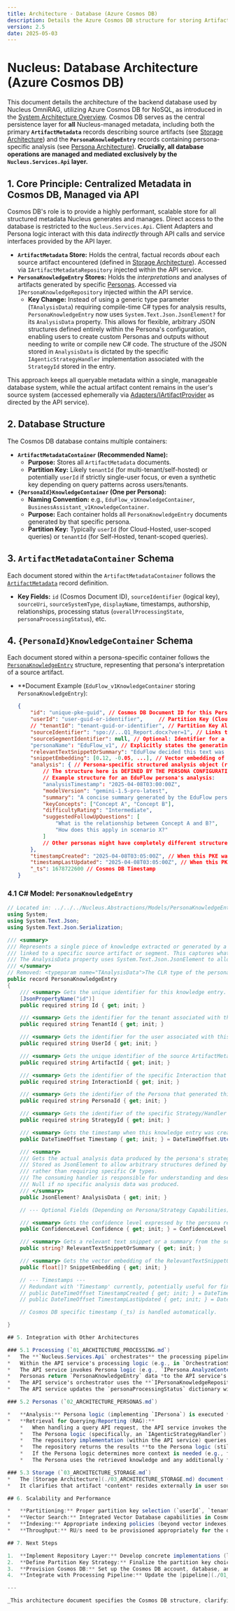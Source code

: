```yaml
---
title: Architecture - Database (Azure Cosmos DB)
description: Details the Azure Cosmos DB structure for storing ArtifactMetadata and PersonaKnowledgeEntry records (using JsonElement for analysis data), managed exclusively via the API service.
version: 2.5
date: 2025-05-03
---
```


# Nucleus: Database Architecture (Azure Cosmos DB)

This document details the architecture of the backend database used by Nucleus OmniRAG, utilizing Azure Cosmos DB for NoSQL, as introduced in the [System Architecture Overview](./00_ARCHITECTURE_OVERVIEW.md). Cosmos DB serves as the central persistence layer for **all** Nucleus-managed metadata, including both the primary **`ArtifactMetadata`** records describing source artifacts (see [Storage Architecture](./03_ARCHITECTURE_STORAGE.md)) and the **`PersonaKnowledgeEntry`** records containing persona-specific analysis (see [Persona Architecture](./02_ARCHITECTURE_PERSONAS.md)). **Crucially, all database operations are managed and mediated exclusively by the `Nucleus.Services.Api` layer.**

## 1. Core Principle: Centralized Metadata in Cosmos DB, Managed via API

Cosmos DB's role is to provide a highly performant, scalable store for all structured metadata Nucleus generates and manages. Direct access to the database is restricted to the `Nucleus.Services.Api`. Client Adapters and Persona logic interact with this data *indirectly* through API calls and service interfaces provided by the API layer.

*   **`ArtifactMetadata` Store:** Holds the central, factual records *about* each source artifact encountered (defined in [Storage Architecture](./03_ARCHITECTURE_STORAGE.md)). Accessed via `IArtifactMetadataRepository` injected within the API service.
*   **`PersonaKnowledgeEntry` Stores:** Holds the *interpretations* and analyses of artifacts generated by specific [Personas](./02_ARCHITECTURE_PERSONAS.md). Accessed via `IPersonaKnowledgeRepository` injected within the API service.
    *   **Key Change:** Instead of using a generic type parameter (`TAnalysisData`) requiring compile-time C# types for analysis results, `PersonaKnowledgeEntry` now uses `System.Text.Json.JsonElement?` for its `AnalysisData` property. This allows for flexible, arbitrary JSON structures defined entirely within the Persona's configuration, enabling users to create custom Personas and outputs without needing to write or compile new C# code. The structure of the JSON stored in `AnalysisData` is dictated by the specific `IAgenticStrategyHandler` implementation associated with the `StrategyId` stored in the entry.

This approach keeps all queryable metadata within a single, manageable database system, while the actual artifact content remains in the user's source system (accessed ephemerally via [Adapters/IArtifactProvider](./05_ARCHITECTURE_CLIENTS.md) as directed by the API service).

## 2. Database Structure

The Cosmos DB database contains multiple containers:

*   **`ArtifactMetadataContainer` (Recommended Name):**
    *   **Purpose:** Stores all `ArtifactMetadata` documents.
    *   **Partition Key:** Likely `tenantId` (for multi-tenant/self-hosted) or potentially `userId` if strictly single-user focus, or even a synthetic key depending on query patterns across users/tenants.
*   **`{PersonaId}KnowledgeContainer` (One per Persona):**
    *   **Naming Convention:** e.g., `EduFlow_v1KnowledgeContainer`, `BusinessAssistant_v1KnowledgeContainer`.
    *   **Purpose:** Each container holds all `PersonaKnowledgeEntry` documents generated by that specific persona.
    *   **Partition Key:** Typically `userId` (for Cloud-Hosted, user-scoped queries) or `tenantId` (for Self-Hosted, tenant-scoped queries).

## 3. `ArtifactMetadataContainer` Schema

Each document stored within the `ArtifactMetadataContainer` follows the [`ArtifactMetadata`](../../../Nucleus.Abstractions/Models/ArtifactMetadata.cs) record definition.

*   **Key Fields:** `id` (Cosmos Document ID), `sourceIdentifier` (logical key), `sourceUri`, `sourceSystemType`, `displayName`, timestamps, authorship, relationships, processing status (`overallProcessingState`, `personaProcessingStatus`), etc.

## 4. `{PersonaId}KnowledgeContainer` Schema

Each document stored within a persona-specific container follows the [`PersonaKnowledgeEntry`](../../../Nucleus.Abstractions/Models/PersonaKnowledgeEntry.cs) structure, representing that persona's interpretation of a source artifact.

*   **Document Example (`EduFlow_v1KnowledgeContainer` storing `PersonaKnowledgeEntry`):
    ```json
    {
        "id": "unique-pke-guid", // Cosmos DB Document ID for this PersonaKnowledgeEntry
        "userId": "user-guid-or-identifier",     // Partition Key (Cloud-Hosted)
        // "tenantId": "tenant-guid-or-identifier", // Partition Key Alt (Self-Hosted)
        "sourceIdentifier": "spo://...Q1_Report.docx?ver=1", // Links to the ArtifactMetadata document (matches its sourceIdentifier)
        "sourceSegmentIdentifier": null, // Optional: Identifier for a sub-part of the source artifact
        "personaName": "EduFlow_v1", // Explicitly states the generating persona
        "relevantTextSnippetOrSummary": "EduFlow decided this text was most relevant: Learner shows understanding of algebraic equations...", // Persona-extracted/generated text snippet or summary, max length enforced!
        "snippetEmbedding": [0.12, -0.05, ...], // Vector embedding of relevantTextSnippetOrSummary
        "analysis": { // Persona-specific structured analysis object (represented as JsonElement in C#)
            // The structure here is DEFINED BY THE PERSONA CONFIGURATION and corresponding handler.
            // Example structure for an EduFlow persona's analysis:
            "analysisTimestamp": "2025-04-08T03:00:00Z",
            "modelVersion": "gemini-1.5-pro-latest",
            "summary": "A concise summary generated by the EduFlow persona.",
            "keyConcepts": ["Concept A", "Concept B"],
            "difficultyRating": "Intermediate",
            "suggestedFollowUpQuestions": [
                "What is the relationship between Concept A and B?",
                "How does this apply in scenario X?"
            ]
            // Other personas might have completely different structures here.
        },
        "timestampCreated": "2025-04-08T03:05:00Z", // When this PKE was created
        "timestampLastUpdated": "2025-04-08T03:05:00Z", // When this PKE was last updated
        "_ts": 1678722600 // Cosmos DB Timestamp
    }
    ```

### 4.1 C# Model: `PersonaKnowledgeEntry`

```csharp
// Located in: ../../../Nucleus.Abstractions/Models/PersonaKnowledgeEntry.cs
using System;
using System.Text.Json;
using System.Text.Json.Serialization;

/// <summary>
/// Represents a single piece of knowledge extracted or generated by a Persona/Strategy combination,
/// linked to a specific source artifact or segment. This captures what a persona knows about that source/segment.
/// The AnalysisData property uses System.Text.Json.JsonElement to allow flexible, configuration-driven schemas.
/// </summary>
// Removed: <typeparam name="TAnalysisData">The CLR type of the persona-specific analysis payload.</typeparam>
public record PersonaKnowledgeEntry
{
    /// <summary> Gets the unique identifier for this knowledge entry. (Primary Key for Cosmos DB). </summary>
    [JsonPropertyName("id")]
    public required string Id { get; init; }

    /// <summary> Gets the identifier for the tenant associated with this entry. Used as Partition Key in multi-tenant scenarios. </summary>
    public required string TenantId { get; init; }

    /// <summary> Gets the identifier for the user associated with this entry. Used as Partition Key in single-user or user-centric scenarios. </summary>
    public required string UserId { get; init; }

    /// <summary> Gets the unique identifier of the source ArtifactMetadata this knowledge pertains to. </summary>
    public required string ArtifactId { get; init; }

    /// <summary> Gets the identifier of the specific Interaction that led to the creation of this knowledge entry. </summary>
    public required string InteractionId { get; init; }

    /// <summary> Gets the identifier of the Persona that generated this knowledge entry. </summary>
    public required string PersonaId { get; init; }

    /// <summary> Gets the identifier of the specific Strategy/Handler within the Persona that generated this knowledge. </summary>
    public required string StrategyId { get; init; }

    /// <summary> Gets the timestamp when this knowledge entry was created or last significantly updated. </summary>
    public DateTimeOffset Timestamp { get; init; } = DateTimeOffset.UtcNow;

    /// <summary>
    /// Gets the actual analysis data produced by the persona's strategy.
    /// Stored as JsonElement to allow arbitrary structures defined by persona configurations,
    /// rather than requiring specific C# types.
    /// The consuming handler is responsible for understanding and deserializing this element if needed.
    /// Null if no specific analysis data was produced.
    /// </summary>
    public JsonElement? AnalysisData { get; init; }

    // --- Optional Fields (Depending on Persona/Strategy Capabilities) ---

    /// <summary> Gets the confidence level expressed by the persona regarding this analysis. </summary>
    public ConfidenceLevel Confidence { get; init; } = ConfidenceLevel.Unknown;

    /// <summary> Gets a relevant text snippet or a summary from the source artifact related to this knowledge entry. </summary>
    public string? RelevantTextSnippetOrSummary { get; init; }

    /// <summary> Gets the vector embedding of the RelevantTextSnippetOrSummary, if generated and vector search is enabled. </summary>
    public float[]? SnippetEmbedding { get; init; }

    // --- Timestamps --- 
    // Redundant with 'Timestamp' currently, potentially useful for fine-grained tracking later.
    // public DateTimeOffset TimestampCreated { get; init; } = DateTimeOffset.UtcNow;
    // public DateTimeOffset TimestampLastUpdated { get; init; } = DateTimeOffset.UtcNow;

    // Cosmos DB specific timestamp (_ts) is handled automatically.

}

## 5. Integration with Other Architectures

### 5.1 Processing (`01_ARCHITECTURE_PROCESSING.md`)
*   The **`Nucleus.Services.Api` orchestrates** the processing pipeline based on incoming API requests (e.g., `POST /api/v1/interactions`).
*   Within the API service's processing logic (e.g., in `OrchestrationService`), the **`IArtifactMetadataRepository`** implementation (injected via DI) is used to create/update `ArtifactMetadata` in `ArtifactMetadataContainer`.
*   The API service invokes Persona logic (e.g., `IPersona.AnalyzeContentAsync`). Persona logic operates *within the context of the API service*. Content is provided to personas by the API service (potentially fetched ephemerally using `IArtifactProvider` based on `ArtifactReference`s from the request).
*   Personas return `PersonaKnowledgeEntry` data *to the API service's orchestrator*.
*   The API service's orchestrator uses the **`IPersonaKnowledgeRepository`** implementation (injected via DI) to store `PersonaKnowledgeEntry` in the appropriate `{PersonaId}KnowledgeContainer`.
*   The API service updates the `personaProcessingStatus` dictionary within the relevant `ArtifactMetadata` document in Cosmos DB (again, via the injected `IArtifactMetadataRepository`).

### 5.2 Personas (`02_ARCHITECTURE_PERSONAS.md`)

*   **Analysis:** Persona logic (implementing `IPersona`) is executed *by* the `Nucleus.Services.Api` layer. It receives context (including ephemerally fetched content streams, if needed) from the API service, performs analysis, and returns structured results (like the `analysis` object and `relevantTextSnippetOrSummary`) **back to the API service orchestrator**.
*   **Retrieval for Querying/Reporting (RAG):**
    *   When handling a query API request, the API service invokes the relevant Persona logic (via `PersonaRuntime`).
    *   The Persona logic (specifically, an `IAgenticStrategyHandler`) requests knowledge via the API service's injected `IPersonaKnowledgeRepository`.
    *   The repository implementation (within the API service) queries the appropriate `{PersonaId}KnowledgeContainer` in Cosmos DB (performing vector searches, filtering, etc.).
    *   The repository returns the results **to the Persona logic (still running within the API service context)**.
    *   If the Persona logic determines more context is needed (e.g., fresh content from the source), it **signals this requirement back to the API service orchestrator**. The orchestrator then uses the `sourceIdentifier` (from the PKE) and `ArtifactMetadata` to resolve the correct `ArtifactReference` and instructs the appropriate `IArtifactProvider` implementation to **ephemerally fetch the content**. This fetched content is then passed back to the Persona logic.
    *   The Persona uses the retrieved knowledge and any additionally fetched ephemeral content to generate the final response, which is returned through the API service.

### 5.3 Storage (`03_ARCHITECTURE_STORAGE.md`)
*   The [Storage Architecture](./03_ARCHITECTURE_STORAGE.md) document (`03_ARCHITECTURE_STORAGE.md`) primarily defines the **logical structure of the `ArtifactMetadata` object**, which is persisted within the `ArtifactMetadataContainer` in Cosmos DB.
*   It clarifies that artifact *content* resides externally in user source systems, accessed via [Adapters](./05_ARCHITECTURE_CLIENTS.md).

## 6. Scalability and Performance

*   **Partitioning:** Proper partition key selection (`userId`, `tenantId`, or other) is crucial for distributing load and enabling efficient queries within both `ArtifactMetadataContainer` and `{PersonaId}KnowledgeContainer`s. The choice impacts cost and scalability and is influenced by the [Deployment Model](./07_ARCHITECTURE_DEPLOYMENT.md) (e.g., cloud-hosted multi-tenant vs. self-hosted single-tenant) and [Security](./06_ARCHITECTURE_SECURITY.md) requirements.
*   **Vector Search:** Integrated Vector Database capabilities in Cosmos DB enable efficient similarity searches within each persona's container.
*   **Indexing:** Appropriate indexing policies (beyond vector indexes) are needed for efficient metadata filtering (see [Security considerations](./06_ARCHITECTURE_SECURITY.md) regarding what gets indexed).
*   **Throughput:** RU/s need to be provisioned appropriately for the database or individual containers based on expected load (see [Deployment Architecture](./07_ARCHITECTURE_DEPLOYMENT.md) for cost implications).

## 7. Next Steps

1.  **Implement Repository Layer:** Develop concrete implementations (likely within `Nucleus.Infrastructure.Persistence`) for the defined [`IArtifactMetadataRepository`](../../../Nucleus.Abstractions/Repositories/IArtifactMetadataRepository.cs) and [`IPersonaKnowledgeRepository`](../../../Nucleus.Abstractions/Repositories/IPersonaKnowledgeRepository.cs) interfaces using the Cosmos DB .NET SDK. Ensure dynamic container handling for PKEs. *(CosmosDbPersonaKnowledgeRepository updated for JsonElement)*
2.  **Define Partition Key Strategy:** Finalize the partition key choices for both container types based on [deployment models](./07_ARCHITECTURE_DEPLOYMENT.md) and query patterns.
3.  **Provision Cosmos DB:** Set up the Cosmos DB account, database, and define container creation/configuration strategy (part of [Deployment](./07_ARCHITECTURE_DEPLOYMENT.md)).
4.  **Integrate with Processing Pipeline:** Update the [pipeline](./01_ARCHITECTURE_PROCESSING.md) (orchestrated by the API service) to implement the flow described in Section 5.1, utilizing the repository implementations. Ensure handlers correctly interpret the `JsonElement` analysis data based on `StrategyId`.

---

_This architecture document specifies the Cosmos DB structure, clarifying its role as the central store for both factual `ArtifactMetadata` and interpretive `PersonaKnowledgeEntry` data, linking them via the `sourceIdentifier`._

